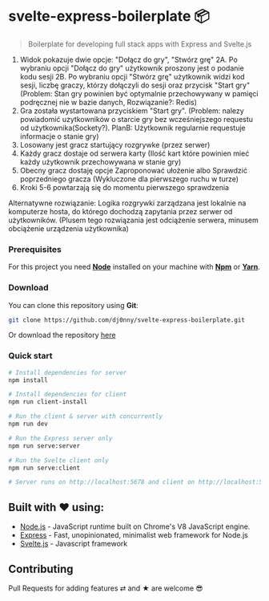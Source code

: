 # svelte-express-boilerplate 📦

> Boilerplate for developing full stack apps with Express and Svelte.js

1. Widok pokazuje dwie opcje: "Dołącz do gry", "Stwórz grę"
2A. Po wybraniu opcji "Dołącz do gry" użytkownik proszony jest o podanie kodu sesji
2B. Po wybraniu opcji "Stwórz grę" użytkownik widzi kod sesji, liczbę graczy, którzy dołączyli do sesji oraz przycisk "Start gry" (Problem: Stan gry powinien być optymalnie przechowywany w pamięci podręcznej nie w bazie danych, Rozwiązanie?: Redis)
3. Gra została wystartowana przyciskiem "Start gry". (Problem: nalezy powiadomić uzytkowników o starcie gry bez wcześniejszego requestu od użytkownika(Sockety?). PlanB: Użytkownik regularnie requestuje informacje o stanie gry)
4. Losowany jest gracz startujący rozgrywke (przez serwer)
5. Każdy gracz dostaje od serwera karty (Ilość kart które powinien mieć każdy użytkownik przechowywana w stanie gry)
6. Obecny gracz dostaję opcje Zaproponować ułożenie albo Sprawdzić poprzedniego gracza (Wykluczone dla pierwszego ruchu w turze)
7. Kroki 5-6 powtarzają się do momentu pierwszego sprawdzenia

Alternatywne rozwiązanie: Logika rozgrywki zarządzana jest lokalnie na komputerze hosta, do którego dochodzą zapytania przez serwer od użytkowników. (Plusem tego rozwiązania jest odciążenie serwera, minusem obciążenie urządzenia użytkownika)

### Prerequisites  

For this project you need [__Node__](https://nodejs.org/en/) installed on your machine with [__Npm__](https://www.npmjs.com/) or [__Yarn__](https://yarnpkg.com).

### Download

You can clone this repository using __Git__:
```bash
git clone https://github.com/dj0nny/svelte-express-boilerplate.git
```

Or download the repository [here](https://github.com/dj0nny/svelte-express-boilerplate/archive/develop.zip)

### Quick start

```bash
# Install dependencies for server
npm install

# Install dependencies for client
npm run client-install

# Run the client & server with concurrently
npm run dev

# Run the Express server only
npm run serve:server

# Run the Svelte client only
npm run serve:client

# Server runs on http://localhost:5678 and client on http://localhost:5000
```

## Built with ❤️ using:

* [Node.js](https://nodejs.org/en/) - JavaScript runtime built on Chrome's V8 JavaScript engine.
* [Express](https://expressjs.com/) - Fast, unopinionated, minimalist web framework for Node.js
* [Svelte.js](https://svelte.dev/) - Javascript framework

## Contributing

Pull Requests for adding features ⇄ and ★ are welcome 😎
